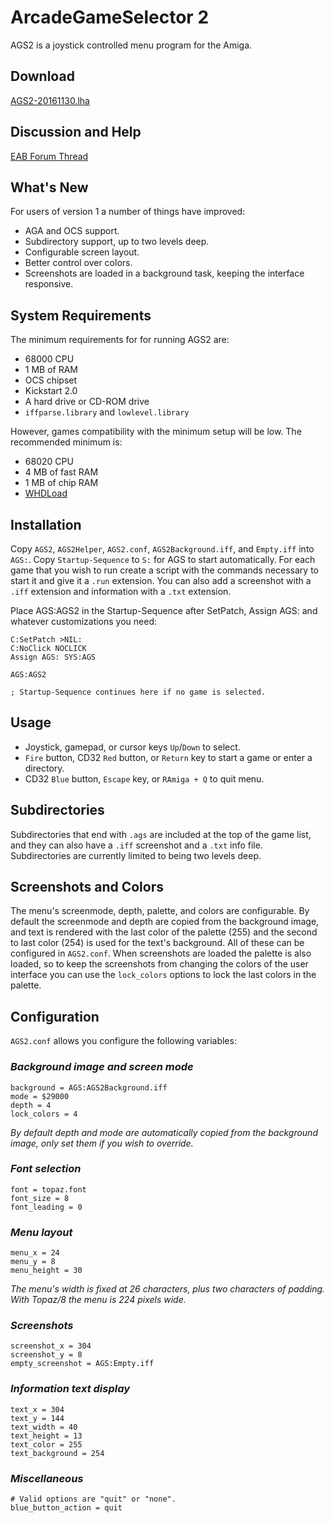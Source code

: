 ArcadeGameSelector 2
====================

AGS2 is a joystick controlled menu program for the Amiga.


Download
--------

[AGS2-20161130.lha](https://www.dropbox.com/s/sa6e8deyw86ceas/AGS2-20161130.lha)


Discussion and Help
-------------------

[EAB Forum Thread](http://eab.abime.net/showthread.php?t=68818)


What's New
----------

For users of version 1 a number of things have improved:

* AGA and OCS support.
* Subdirectory support, up to two levels deep.
* Configurable screen layout.
* Better control over colors.
* Screenshots are loaded in a background task, keeping the interface responsive.


System Requirements
-------------------

The minimum requirements for for running AGS2 are:

* 68000 CPU
* 1 MB of RAM
* OCS chipset
* Kickstart 2.0
* A hard drive or CD-ROM drive
* `iffparse.library` and `lowlevel.library`

However, games compatibility with the minimum setup will be low. The recommended minimum is:

* 68020 CPU
* 4 MB of fast RAM
* 1 MB of chip RAM
* [WHDLoad](http://www.whdload.de/)


Installation
------------

Copy `AGS2`, `AGS2Helper`, `AGS2.conf`, `AGS2Background.iff`, and `Empty.iff` into `AGS:`. Copy `Startup-Sequence` to `S:` for AGS to start automatically. For each game that you wish to run create a script with the commands necessary to start it and give it a `.run` extension. You can also add a screenshot with a `.iff` extension and information with a `.txt` extension.

Place AGS:AGS2 in the Startup-Sequence after SetPatch, Assign AGS: and whatever customizations you need:

    C:SetPatch >NIL:
    C:NoClick NOCLICK
    Assign AGS: SYS:AGS
    
    AGS:AGS2
    
    ; Startup-Sequence continues here if no game is selected.


Usage
-----

* Joystick, gamepad, or cursor keys `Up`/`Down` to select.
* `Fire` button, CD32 `Red` button, or `Return` key to start a game or enter a directory.
* CD32 `Blue` button, `Escape` key, or `RAmiga + Q` to quit menu.


Subdirectories
--------------

Subdirectories that end with `.ags` are included at the top of the game list, and they can also have a `.iff` screenshot and a `.txt` info file. Subdirectories are currently limited to being two levels deep.


Screenshots and Colors
----------------------

The menu's screenmode, depth, palette, and colors are configurable. By default the screenmode and depth are copied from the background image, and text is rendered with the last color of the palette (255) and the second to last color (254) is used for the text's background. All of these can be configured in `AGS2.conf`. When screenshots are loaded the palette is also loaded, so to keep the screenshots from changing the colors of the user interface you can use the `lock_colors` options to lock the last colors in the palette.


Configuration
-------------

`AGS2.conf` allows you configure the following variables:

### *Background image and screen mode*
    background = AGS:AGS2Background.iff
    mode = $29000
    depth = 4
    lock_colors = 4

*By default depth and mode are automatically copied from the background image, only set them if you wish to override.*

### *Font selection*
    font = topaz.font
    font_size = 8
    font_leading = 0

### *Menu layout*
    menu_x = 24
    menu_y = 8
    menu_height = 30

*The menu's width is fixed at 26 characters, plus two characters of padding. With Topaz/8 the menu is 224 pixels wide.*

### *Screenshots*
    screenshot_x = 304
    screenshot_y = 8
    empty_screenshot = AGS:Empty.iff

### *Information text display*
    text_x = 304
    text_y = 144
    text_width = 40
    text_height = 13
    text_color = 255
    text_background = 254

### *Miscellaneous*
    # Valid options are "quit" or "none".
    blue_button_action = quit
